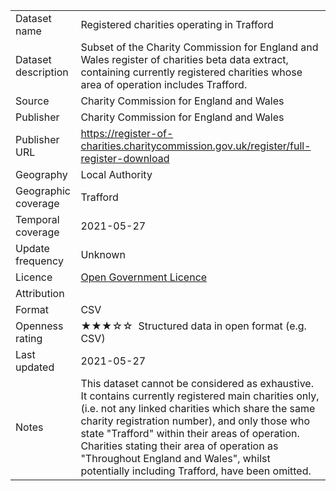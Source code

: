 <table>
<tr>
	<td>Dataset name</td>
	<td>Registered charities operating in Trafford</td>
</tr>
<tr>
	<td>Dataset description</td>
	<td>Subset of the Charity Commission for England and Wales register of charities beta data extract, containing currently registered charities whose area of operation includes Trafford.</td>
</tr>
<tr>
	<td>Source</td>
	<td>Charity Commission for England and Wales</td>
</tr>
<tr>
	<td>Publisher</td>
	<td>Charity Commission for England and Wales</td>
</tr>
<tr>
	<td>Publisher URL</td>
	<td><a href="https://register-of-charities.charitycommission.gov.uk/register/full-register-download">https://register-of-charities.charitycommission.gov.uk/register/full-register-download</a></td>
</tr>
<tr>
	<td>Geography</td>
	<td>Local Authority</td>
</tr>
<tr>
	<td>Geographic coverage</td>
	<td>Trafford</td>
</tr>
<tr>
	<td>Temporal coverage</td>
	<td>2021-05-27</td>
</tr>
<tr>
	<td>Update frequency</td>
	<td>Unknown</td>
</tr>
<tr>
	<td>Licence</td>
	<td><a href="http://www.nationalarchives.gov.uk/doc/open-government-licence/version/3/">Open Government Licence</a></td>
</tr>
<tr>
	<td>Attribution</td>
	<td></td>
</tr>
<tr>
	<td>Format</td>
	<td>CSV</td>
</tr>
<tr>
	<td>Openness rating</td>
	<td>&#9733&#9733&#9733&#9734&#9734&nbsp; Structured data in open format (e.g. CSV)</td>
</tr>
<tr>
	<td>Last updated</td>
	<td>2021-05-27</td>
</tr>
<tr>
	<td>Notes</td>
	<td>This dataset cannot be considered as exhaustive. It contains currently registered main charities only, (i.e. not any linked charities which share the same charity registration number), and only those who state &quot;Trafford&quot; within their areas of operation. Charities stating their area of operation as &quot;Throughout England and Wales&quot;, whilst potentially including Trafford, have been omitted.</td>
</tr>
</table>
